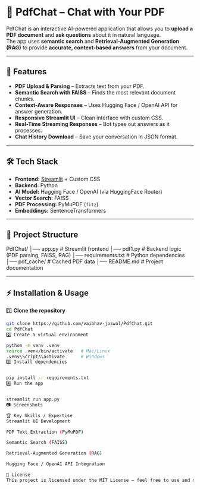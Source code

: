 # 📄 PdfChat – Chat with Your PDF

PdfChat is an interactive AI-powered application that allows you to **upload a PDF document** and **ask questions** about it in natural language.  
The app uses **semantic search** and **Retrieval-Augmented Generation (RAG)** to provide **accurate, context-based answers** from your document.

---

## 🚀 Features
- **PDF Upload & Parsing** – Extracts text from your PDF.
- **Semantic Search with FAISS** – Finds the most relevant document chunks.
- **Context-Aware Responses** – Uses Hugging Face / OpenAI API for answer generation.
- **Responsive Streamlit UI** – Clean interface with custom CSS.
- **Real-Time Streaming Responses** – Bot types out answers as it processes.
- **Chat History Download** – Save your conversation in JSON format.

---

## 🛠️ Tech Stack
- **Frontend:** [Streamlit](https://streamlit.io/) + Custom CSS
- **Backend:** Python
- **AI Model:** Hugging Face / OpenAI (via HuggingFace Router)
- **Vector Search:** FAISS
- **PDF Processing:** PyMuPDF (`fitz`)
- **Embeddings:** SentenceTransformers

---

## 📂 Project Structure
PdfChat/
│── app.py # Streamlit frontend
│── pdf1.py # Backend logic (PDF parsing, FAISS, RAG)
│── requirements.txt # Python dependencies
│── pdf_cache/ # Cached PDF data
│── README.md # Project documentation



---

## ⚡ Installation & Usage

1️⃣ **Clone the repository**
```bash
git clone https://github.com/vaibhav-joswal/PdfChat.git
cd PdfChat
2️⃣ Create a virtual environment

python -m venv .venv
source .venv/bin/activate   # Mac/Linux
.venv\Scripts\activate      # Windows
3️⃣ Install dependencies


pip install -r requirements.txt
4️⃣ Run the app


streamlit run app.py
📷 Screenshots

🏆 Key Skills / Expertise
Streamlit UI Development

PDF Text Extraction (PyMuPDF)

Semantic Search (FAISS)

Retrieval-Augmented Generation (RAG)

Hugging Face / OpenAI API Integration

📜 License
This project is licensed under the MIT License – feel free to use and modify.
